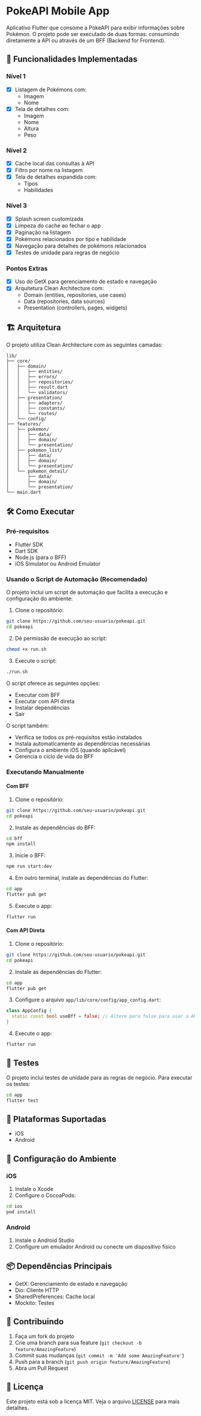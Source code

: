 # PokeAPI Mobile App

Aplicativo Flutter que consome a PokeAPI para exibir informações sobre Pokémon. O projeto pode ser executado de duas formas: consumindo diretamente a API ou através de um BFF (Backend for Frontend).

## 🚀 Funcionalidades Implementadas

### Nível 1
- [x] Listagem de Pokémons com:
  - Imagem
  - Nome
- [x] Tela de detalhes com:
  - Imagem
  - Nome
  - Altura
  - Peso

### Nível 2
- [x] Cache local das consultas à API
- [x] Filtro por nome na listagem
- [x] Tela de detalhes expandida com:
  - Tipos
  - Habilidades

### Nível 3
- [x] Splash screen customizada
- [x] Limpeza do cache ao fechar o app
- [x] Paginação na listagem
- [x] Pokémons relacionados por tipo e habilidade
- [x] Navegação para detalhes de pokémons relacionados
- [x] Testes de unidade para regras de negócio

### Pontos Extras
- [x] Uso do GetX para gerenciamento de estado e navegação
- [x] Arquitetura Clean Architecture com:
  - Domain (entities, repositories, use cases)
  - Data (repositories, data sources)
  - Presentation (controllers, pages, widgets)

## 🏗️ Arquitetura

O projeto utiliza Clean Architecture com as seguintes camadas:

```
lib/
├── core/
│   ├── domain/
│   │   ├── entities/
│   │   ├── errors/
│   │   ├── repositories/
│   │   ├── result.dart
│   │   └── validators/
│   ├── presentation/
│   │   ├── adapters/
│   │   ├── constants/
│   │   └── routes/
│   └── config/
├── features/
│   ├── pokemon/
│   │   ├── data/
│   │   ├── domain/
│   │   └── presentation/
│   ├── pokemon_list/
│   │   ├── data/
│   │   ├── domain/
│   │   └── presentation/
│   └── pokemon_detail/
│       ├── data/
│       ├── domain/
│       └── presentation/
└── main.dart
```

## 🛠️ Como Executar

### Pré-requisitos
- Flutter SDK
- Dart SDK
- Node.js (para o BFF)
- iOS Simulator ou Android Emulator

### Usando o Script de Automação (Recomendado)

O projeto inclui um script de automação que facilita a execução e configuração do ambiente:

1. Clone o repositório:
```bash
git clone https://github.com/seu-usuario/pokeapi.git
cd pokeapi
```

2. Dê permissão de execução ao script:
```bash
chmod +x run.sh
```

3. Execute o script:
```bash
./run.sh
```

O script oferece as seguintes opções:
- Executar com BFF
- Executar com API direta
- Instalar dependências
- Sair

O script também:
- Verifica se todos os pré-requisitos estão instalados
- Instala automaticamente as dependências necessárias
- Configura o ambiente iOS (quando aplicável)
- Gerencia o ciclo de vida do BFF

### Executando Manualmente

#### Com BFF

1. Clone o repositório:
```bash
git clone https://github.com/seu-usuario/pokeapi.git
cd pokeapi
```

2. Instale as dependências do BFF:
```bash
cd bff
npm install
```

3. Inicie o BFF:
```bash
npm run start:dev
```

4. Em outro terminal, instale as dependências do Flutter:
```bash
cd app
flutter pub get
```

5. Execute o app:
```bash
flutter run
```

#### Com API Direta

1. Clone o repositório:
```bash
git clone https://github.com/seu-usuario/pokeapi.git
cd pokeapi
```

2. Instale as dependências do Flutter:
```bash
cd app
flutter pub get
```

3. Configure o arquivo `app/lib/core/config/app_config.dart`:
```dart
class AppConfig {
  static const bool useBff = false; // Altere para false para usar a API diretamente
}
```

4. Execute o app:
```bash
flutter run
```

## 🧪 Testes

O projeto inclui testes de unidade para as regras de negócio. Para executar os testes:

```bash
cd app
flutter test
```

## 📱 Plataformas Suportadas

- iOS
- Android

## 🔧 Configuração do Ambiente

### iOS
1. Instale o Xcode
2. Configure o CocoaPods:
```bash
cd ios
pod install
```

### Android
1. Instale o Android Studio
2. Configure um emulador Android ou conecte um dispositivo físico

## 📦 Dependências Principais

- GetX: Gerenciamento de estado e navegação
- Dio: Cliente HTTP
- SharedPreferences: Cache local
- Mockito: Testes

## 🤝 Contribuindo

1. Faça um fork do projeto
2. Crie uma branch para sua feature (`git checkout -b feature/AmazingFeature`)
3. Commit suas mudanças (`git commit -m 'Add some AmazingFeature'`)
4. Push para a branch (`git push origin feature/AmazingFeature`)
5. Abra um Pull Request

## 📄 Licença

Este projeto está sob a licença MIT. Veja o arquivo [LICENSE](LICENSE) para mais detalhes.
